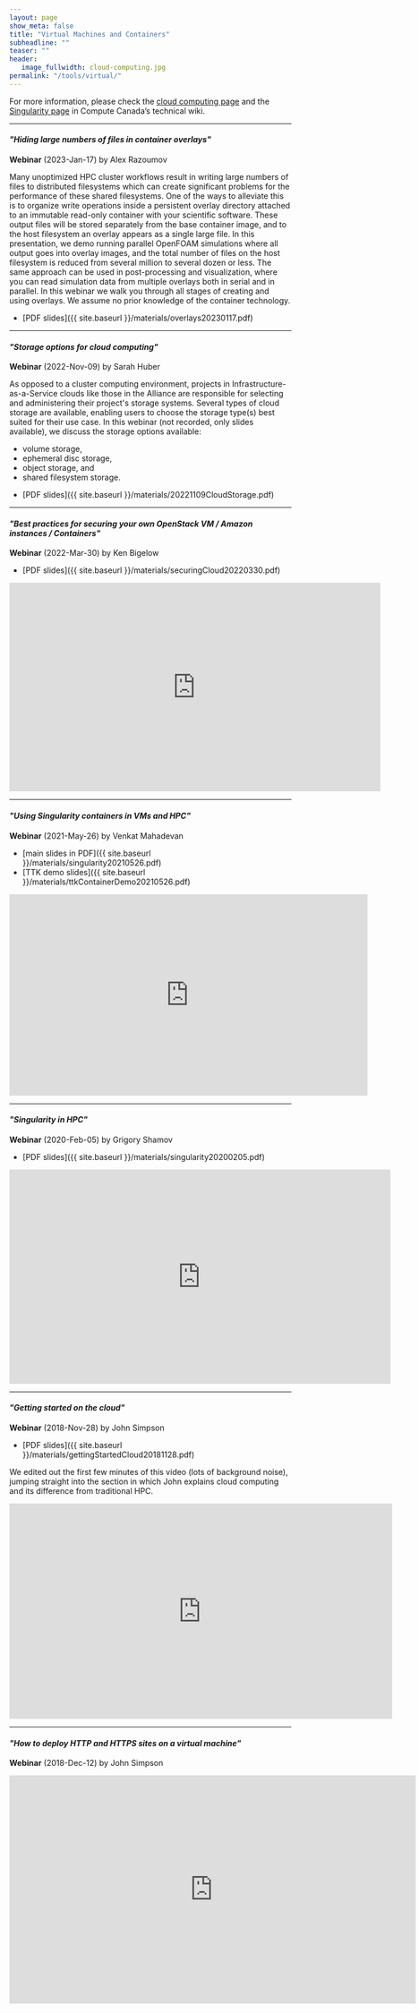 ```yaml
---
layout: page
show_meta: false
title: "Virtual Machines and Containers"
subheadline: ""
teaser: ""
header:
   image_fullwidth: cloud-computing.jpg
permalink: "/tools/virtual/"
---
```


<!-- 1. Open `_config.yml` and work it through, it's well documented -->
<!-- 1. [Read the documentation][1] to check out all features of *Feeling Responsive*. -->
<!--  [1]: {{ site.url }}{{ site.baseurl }}/documentation/ -->

For more information, please check the [cloud computing page](https://docs.computecanada.ca/wiki/Cloud)
and the [Singularity page](https://docs.computecanada.ca/wiki/Singularity) in Compute Canada&#8217;s
technical wiki.




---

<a name="manyFilesInOverlays"></a>
#### *"Hiding large numbers of files in container overlays"*

**Webinar** (2023-Jan-17) by Alex Razoumov

Many unoptimized HPC cluster workflows result in writing large numbers of files to distributed filesystems
which can create significant problems for the performance of these shared filesystems. One of the ways to
alleviate this is to organize write operations inside a persistent overlay directory attached to an immutable
read-only container with your scientific software. These output files will be stored separately from the base
container image, and to the host filesystem an overlay appears as a single large file. In this presentation,
we demo running parallel OpenFOAM simulations where all output goes into overlay images, and the total number
of files on the host filesystem is reduced from several million to several dozen or less. The same approach
can be used in post-processing and visualization, where you can read simulation data from multiple overlays
both in serial and in parallel. In this webinar we walk you through all stages of creating and using
overlays. We assume no prior knowledge of the container technology.

* [PDF slides]({{ site.baseurl }}/materials/overlays20230117.pdf)

<!-- <div class="flex-video"> -->
<!-- </div> -->




---

#### *"Storage options for cloud computing"*

**Webinar** (2022-Nov-09) by Sarah Huber

As opposed to a cluster computing environment, projects in Infrastructure-as-a-Service clouds like those in
the Alliance are responsible for selecting and administering their project's storage systems. Several types of
cloud storage are available, enabling users to choose the storage type(s) best suited for their use case. In
this webinar (not recorded, only slides available), we discuss the storage options available:

- volume storage,
- ephemeral disc storage,
- object storage, and
- shared filesystem storage.

* [PDF slides]({{ site.baseurl }}/materials/20221109CloudStorage.pdf)

---

<a name="cloudSecurity"></a>
#### *"Best practices for securing your own OpenStack VM / Amazon instances / Containers"*

**Webinar** (2022-Mar-30) by Ken Bigelow

* [PDF slides]({{ site.baseurl }}/materials/securingCloud20220330.pdf)

<div class="flex-video">
	<iframe width="663" height="373" src="https://www.youtube.com/embed/5PMi6aqGwN4" title="YouTube video player"
	frameborder="0" allow="accelerometer; autoplay; clipboard-write; encrypted-media; gyroscope; picture-in-picture"
	allowfullscreen></iframe>
</div>

---

<a name="venkatSingularity"></a>
#### *"Using Singularity containers in VMs and HPC"*

**Webinar** (2021-May-26) by Venkat Mahadevan

* [main slides in PDF]({{ site.baseurl }}/materials/singularity20210526.pdf)
* [TTK demo slides]({{ site.baseurl }}/materials/ttkContainerDemo20210526.pdf)

<div class="flex-video">
	<iframe width="640" height="360" src="https://www.youtube.com/embed/8QVzb78LUq4" title="YouTube video player"
	frameborder="0" allow="accelerometer; autoplay; clipboard-write; encrypted-media; gyroscope; picture-in-picture"
	allowfullscreen></iframe>
</div>

---

#### *"Singularity in HPC"*

**Webinar** (2020-Feb-05) by Grigory Shamov

* [PDF slides]({{ site.baseurl }}/materials/singularity20200205.pdf)

<div class="flex-video">
	<iframe width="681" height="383" src="https://www.youtube.com/embed/z-RtotX0i_0" frameborder="0"
	allow="accelerometer; autoplay; encrypted-media; gyroscope; picture-in-picture"
	allowfullscreen></iframe>
</div>

---

#### *"Getting started on the cloud"*

**Webinar** (2018-Nov-28) by John Simpson

* [PDF slides]({{ site.baseurl }}/materials/gettingStartedCloud20181128.pdf)

We edited out the first few minutes of this video (lots of background noise), jumping straight into the
section in which John explains cloud computing and its difference from traditional HPC.

<div class="flex-video">
	<iframe width="684" height="385" src="https://www.youtube.com/embed/JFFlkPrGFbM" frameborder="0"
	allow="accelerometer; autoplay; encrypted-media; gyroscope; picture-in-picture"
	allowfullscreen></iframe>
</div>

---

#### *"How to deploy HTTP and HTTPS sites on a virtual machine"*

**Webinar** (2018-Dec-12) by John Simpson

<div class="flex-video">
	<iframe width="726" height="408" src="https://www.youtube.com/embed/_hn_pVHGx8o" frameborder="0"
	allow="accelerometer; autoplay; encrypted-media; gyroscope; picture-in-picture"
	allowfullscreen></iframe>
</div>

<!-- &nbsp; -->
